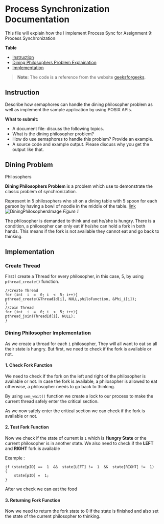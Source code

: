 
# Process Synchronization Documentation

This file will explain how the I implement Process Sync for Assignment 9: Process Synchronization

**Table**
- [Instruction](#Instruction)
- [Dining Philosophers Problem Explaination](#diningProblem)
- [Implementation](#Implementation)

> **Note:** The code is a reference from the website [geeksforgeeks](https://www.geeksforgeeks.org/dining-philosopher-problem-using-semaphores/#:~:text=The%20Dining%20Philosopher%20Problem%20%E2%80%93%20The,two%20chopsticks%20adjacent%20to%20him.).

  

## <a name="instruction"></a> Instruction

Describe how semaphores can handle the dining philosopher problem as well as implement the sample application by using POSIX APIs.

**What to submit:**

-   A document file: discuss the following topics.
-   What is the dining philosopher problem?
-   How do use semaphores to handle this problem? Provide an example.
-   A source code and example output. Please discuss why you get the output like that.

## <a name="DiningProblem"></a> Dining Problem 
Philosophers

**Dining Philosophers Problem** is a problem which use to demonstrate the classic problem of synchronization.

Represent in 5 philosophers who sit on a dining table with 5 spoon for each person by having a bowl of noodle in the middle of the table. [link]()
![DiningPhilosophersImage](https://static.javatpoint.com/operating-system/images/os-dining-philosophers-problem.gif)
*<a name="Figure "></a>Figure 1*

The philosopher is demanded to think and eat he/she is hungry. There is a condition, a philosopher can only eat if he/she can hold a fork in both hands. This means if the fork is not available they cannot eat and go back to thinking.

## <a name="Implementation"></a>Implementation

### Create Thread

First I create a Thread for every philosopher, in this case, 5, by using `pthread_create()` function.

	//Create Thread
    for (int  i  =  0; i  <  5; i++){
	pthread_create(&ThreadId[i], NULL,philoFunction, &Phi_i[i]);
	}
	//Join Thread
	for (int  i  =  0; i  <  5; i++){
	pthread_join(ThreadId[i], NULL);
	}

### Dining Philosopher Implementation
As we create a thread for each `i` philosopher, They will all want to eat so all their state is hungry. But first, we need to check if the fork is available or not.

#### 1. Check Fork Function

We need to check if the fork on the left and right of the philosopher is available or not. In case the fork is available, a philosopher is allowed to eat otherwise, a philosopher needs to go back to thinking.

By using `sem_wait()` function we create a lock to our process to make the current thread safely enter the critical section.

As we now safely enter the critical section we can check if the fork is available or not.

#### 2. Test Fork Function
Now we check if the state of current is `1` which is **Hungry State** or the current philosopher is in another state. We also need to check if the **LEFT** and **RIGHT** fork is available

Example :

    if (state[pID] ==  1  &&  state[LEFT] !=  1  &&  state[RIGHT] !=  1) 
    {
        state[pID] =  1;
    }

After we check we can eat the food

#### 3. Returning Fork Function

Now we need to return the fork state to 0 if the state is finished and also set the state of the current philosopher to thinking.